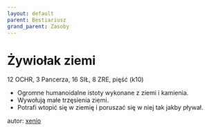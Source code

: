 ```yaml
---
layout: default
parent: Bestiariusz
grand_parent: Zasoby
---
```


# Żywiołak  ziemi

12 OCHR, 3 Pancerza, 16 SIŁ, 8 ZRE, pięść (k10)  

- Ogromne humanoidalne istoty wykonane z ziemi i kamienia.  
- Wywołują małe trzęsienia ziemi.  
- Potrafi wtopić się w ziemię i poruszać się w niej tak jakby pływał.  

autor: [xenio](https://xenioinabottle.blogspot.com)
